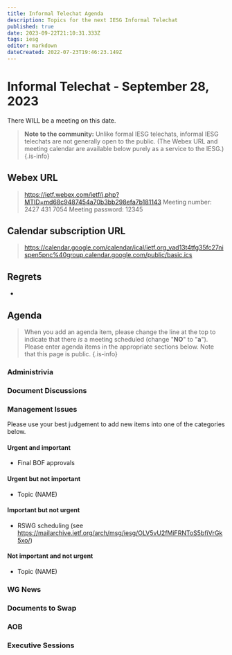 ```yaml
---
title: Informal Telechat Agenda
description: Topics for the next IESG Informal Telechat
published: true
date: 2023-09-22T21:10:31.333Z
tags: iesg
editor: markdown
dateCreated: 2022-07-23T19:46:23.149Z
---
```


# Informal Telechat - September 28, 2023 

 There WILL be a meeting on this date.

> **Note to the community:** Unlike formal IESG telechats, informal IESG telechats are not generally open to the public. (The Webex URL and meeting calendar are available below purely as a service to the IESG.)
{.is-info}


## Webex URL

> https://ietf.webex.com/ietf/j.php?MTID=md68c9487454a70b3bb298efa7b181143
Meeting number: 2427 431 7054
Meeting password: 12345 

## Calendar subscription URL

> https://calendar.google.com/calendar/ical/ietf.org_vad13t4tfg35fc27nispen5pnc%40group.calendar.google.com/public/basic.ics


## Regrets

*

## Agenda

> When you add an agenda item, please change the line at the top to indicate that there *is* a meeting scheduled (change "**NO**" to "**a**"). Please enter agenda items in the appropriate sections below.
Note that this page is public.
{.is-info}

### Administrivia

### Document Discussions

### Management Issues

Please use your best judgement to add new items into one of the categories below.

#### Urgent and important

* Final BOF approvals

#### Urgent but not important

* Topic (NAME)

#### Important but not urgent
* RSWG scheduling (see https://mailarchive.ietf.org/arch/msg/iesg/OLV5vU2fMiFRNToS5bfiVrGk5xo/)


#### Not important and not urgent

* Topic (NAME)

### WG News 

### Documents to Swap 

### AOB

### Executive Sessions

